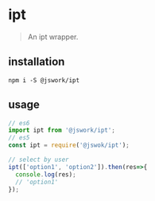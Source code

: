 # ipt
> An ipt wrapper.

## installation
```shell
npm i -S @jswork/ipt
```

## usage
```js
// es6
import ipt from '@jswork/ipt';
// es5
const ipt = require('@jswok/ipt');

// select by user
ipt(['option1', 'option2']).then(res=>{
  console.log(res);
  // 'option1'
});
```
